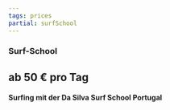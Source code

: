 ```yaml
---
tags: prices
partial: surfSchool
---
```


### Surf-School

## ab 50 € pro Tag

#### Surfing mit der Da Silva Surf School Portugal
